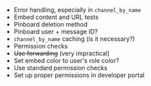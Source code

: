 - Error handling, especially in `channel_by_name`
- Embed content and URL tests
- Pinboard deletion method
- Pinboard user + message ID?
- `channel_by_name` caching (is it necessary?)
- Permission checks
- ~~Use forwarding~~ (very impractical)
- Set embed color to user's role color?
- Use standard permission checks
- Set up proper permissions in developer portal